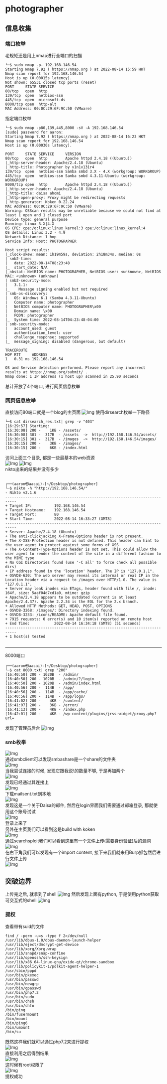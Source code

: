 # photographer
## 信息收集
### 端口枚举
老规矩还是用上nmap进行全端口的扫描
```
└─$ sudo nmap -p- 192.168.146.54            
Starting Nmap 7.92 ( https://nmap.org ) at 2022-08-14 15:59 HKT
Nmap scan report for 192.168.146.54
Host is up (0.00015s latency).
Not shown: 65531 closed tcp ports (reset)
PORT     STATE SERVICE
80/tcp   open  http
139/tcp  open  netbios-ssn
445/tcp  open  microsoft-ds
8000/tcp open  http-alt
MAC Address: 00:0C:29:6F:9C:50 (VMware)
```
指定端口枚举
```
└─$ sudo nmap -p80,139,445,8000 -sV -A 192.168.146.54
[sudo] password for aaron: 
Starting Nmap 7.92 ( https://nmap.org ) at 2022-08-14 16:23 HKT
Nmap scan report for 192.168.146.54
Host is up (0.00030s latency).

PORT     STATE SERVICE     VERSION
80/tcp   open  http        Apache httpd 2.4.18 ((Ubuntu))
|_http-server-header: Apache/2.4.18 (Ubuntu)
|_http-title: Photographer by v1n1v131r4
139/tcp  open  netbios-ssn Samba smbd 3.X - 4.X (workgroup: WORKGROUP)
445/tcp  open  netbios-ssn Samba smbd 4.3.11-Ubuntu (workgroup: WORKGROUP)
8000/tcp open  http        Apache httpd 2.4.18 ((Ubuntu))
|_http-server-header: Apache/2.4.18 (Ubuntu)
|_http-title: daisa ahomi
|_http-open-proxy: Proxy might be redirecting requests
|_http-generator: Koken 0.22.24
MAC Address: 00:0C:29:6F:9C:50 (VMware)
Warning: OSScan results may be unreliable because we could not find at least 1 open and 1 closed port
Device type: general purpose
Running: Linux 3.X|4.X
OS CPE: cpe:/o:linux:linux_kernel:3 cpe:/o:linux:linux_kernel:4
OS details: Linux 3.2 - 4.9
Network Distance: 1 hop
Service Info: Host: PHOTOGRAPHER

Host script results:
|_clock-skew: mean: 1h19m59s, deviation: 2h18m34s, median: 0s
| smb2-time: 
|   date: 2022-08-14T08:23:48
|_  start_date: N/A
|_nbstat: NetBIOS name: PHOTOGRAPHER, NetBIOS user: <unknown>, NetBIOS MAC: <unknown> (unknown)
| smb2-security-mode: 
|   3.1.1: 
|_    Message signing enabled but not required
| smb-os-discovery: 
|   OS: Windows 6.1 (Samba 4.3.11-Ubuntu)
|   Computer name: photographer
|   NetBIOS computer name: PHOTOGRAPHER\x00
|   Domain name: \x00
|   FQDN: photographer
|_  System time: 2022-08-14T04:23:48-04:00
| smb-security-mode: 
|   account_used: guest
|   authentication_level: user
|   challenge_response: supported
|_  message_signing: disabled (dangerous, but default)

TRACEROUTE
HOP RTT     ADDRESS
1   0.31 ms 192.168.146.54

OS and Service detection performed. Please report any incorrect results at https://nmap.org/submit/ .
Nmap done: 1 IP address (1 host up) scanned in 25.90 seconds

```
总计开放了4个端口, 进行网页信息枚举
### 网页信息枚举
直接访问80端口就是一个blog的主页面
![Img](../FILES/photographer/img-20220814162851.png)
使用dirsearch枚举一下路径
```
└─$ cat dirsearch_res.txt| grep -v "403"        
[16:29:57] Starting: 
[16:30:08] 200 -    1KB - /assets/
[16:30:08] 301 -  317B  - /assets  ->  http://192.168.146.54/assets/
[16:30:15] 301 -  317B  - /images  ->  http://192.168.146.54/images/
[16:30:15] 200 -    3KB - /images/
[16:30:15] 200 -    6KB - /index.html

```
访问上面三个目录, 都是一些最基本的web资源
<br>
![Img](../FILES/photographer/img-20220814163238.png)
![Img](../FILES/photographer/img-20220814163242.png)
<br>
nikto出来的结果并没有多少
```
                                                                                                                                                                                
┌──(aaron㉿aacai)-[~/Desktop/photographer]
└─$ nikto -h "http://192.168.146.54/"     
- Nikto v2.1.6
---------------------------------------------------------------------------
+ Target IP:          192.168.146.54
+ Target Hostname:    192.168.146.54
+ Target Port:        80
+ Start Time:         2022-08-14 16:33:27 (GMT8)
---------------------------------------------------------------------------
+ Server: Apache/2.4.18 (Ubuntu)
+ The anti-clickjacking X-Frame-Options header is not present.
+ The X-XSS-Protection header is not defined. This header can hint to the user agent to protect against some forms of XSS
+ The X-Content-Type-Options header is not set. This could allow the user agent to render the content of the site in a different fashion to the MIME type
+ No CGI Directories found (use '-C all' to force check all possible dirs)
+ IP address found in the 'location' header. The IP is "127.0.1.1".
+ OSVDB-630: The web server may reveal its internal or real IP in the Location header via a request to /images over HTTP/1.0. The value is "127.0.1.1".
+ Server may leak inodes via ETags, header found with file /, inode: 164f, size: 5aaf04d7cd1a0, mtime: gzip
+ Apache/2.4.18 appears to be outdated (current is at least Apache/2.4.37). Apache 2.2.34 is the EOL for the 2.x branch.
+ Allowed HTTP Methods: GET, HEAD, POST, OPTIONS 
+ OSVDB-3268: /images/: Directory indexing found.
+ OSVDB-3233: /icons/README: Apache default file found.
+ 7915 requests: 0 error(s) and 10 item(s) reported on remote host
+ End Time:           2022-08-14 16:34:18 (GMT8) (51 seconds)
---------------------------------------------------------------------------
+ 1 host(s) tested
                      
```

---
8000端口
```
┌──(aaron㉿aacai)-[~/Desktop/photographer]
└─$ cat 8000.txt| grep "200"            
[16:40:50] 200 - 1020B  - /admin/
[16:40:50] 200 - 1020B  - /admin/?/login
[16:40:50] 200 - 1020B  - /admin/index.html
[16:40:56] 200 -  114B  - /app/
[16:40:56] 200 -  114B  - /app/cache/
[16:40:56] 200 -  114B  - /app/logs/
[16:41:02] 200 -    4KB - /content/
[16:41:07] 200 -    3KB - /error/
[16:41:13] 200 -    4KB - /index.php
[16:42:01] 200 -    4KB - /wp-content/plugins/jrss-widget/proxy.php?url=

```

发现了管理员后台
![Img](../FILES/photographer/img-20220814164633.png)
### smb枚举
![Img](../FILES/photographer/img-20220814164733.png)
<br>
通过smbclient可以发现smbashare是一个share的文件夹
<br>
![Img](../FILES/photographer/img-20220814164817.png)
<br>
当我尝试连接的时候, 发现它跟我说\的数量不够, 于是再加两个
<br>
![Img](../FILES/photographer/img-20220814164834.png)
<br>
发现已经通过其连接上
<br>
![Img](../FILES/photographer/img-20220814164900.png)
<br>
下载mailsent.txt到本地
<br>
![Img](../FILES/photographer/img-20220814164928.png)
<br>
发现这是一个关于Daisa的邮件, 然后在login界面我们需要通过邮箱登录, 那就使用这个账号试试
<br>
![Img](../FILES/photographer/img-20220814165024.png)
<br>
登录上来了
<br>
另外在主页我们可以看到这是build with koken
<br>
![Img](../FILES/photographer/img-20220814165123.png)
<br>
通过searchsploit我们可以看到这里有一个文件上传(需要身份验证)后的漏洞
<br>
![Img](../FILES/photographer/img-20220814165254.png)
<br>
在右下角我们可以发现有一个import content, 接下来我们就来用Burp抓包然后进行文件上传
<br>
![Img](../FILES/photographer/img-20220814170640.png)

## 突破边界
上传完之后, 就拿到了shell
![Img](../FILES/photographer/img-20220814170846.png)
然后发现上面有python, 于是使用python获取可交互式的shell
![Img](../FILES/photographer/img-20220814170934.png)
### 提权
查看带有suid的文件
```
find / -perm -u=s -type f 2>/dev/null
/usr/lib/dbus-1.0/dbus-daemon-launch-helper
/usr/lib/eject/dmcrypt-get-device
/usr/lib/xorg/Xorg.wrap
/usr/lib/snapd/snap-confine
/usr/lib/openssh/ssh-keysign
/usr/lib/x86_64-linux-gnu/oxide-qt/chrome-sandbox
/usr/lib/policykit-1/polkit-agent-helper-1
/usr/sbin/pppd
/usr/bin/pkexec
/usr/bin/passwd
/usr/bin/newgrp
/usr/bin/gpasswd
/usr/bin/php7.2
/usr/bin/sudo
/usr/bin/chsh
/usr/bin/chfn
/bin/ping
/bin/fusermount
/bin/mount
/bin/ping6
/bin/umount
/bin/su
```
既然这样我们就可以通过php7.2来进行提权
<br>
![Img](../FILES/photographer/img-20220814171532.png)
<br>
直接利用之后得到结果
<br>
![Img](../FILES/photographer/img-20220814172034.png)
<br>
这时候有root权限了
<br>
![Img](../FILES/photographer/img-20220814172119.png)
<br>
提权成功